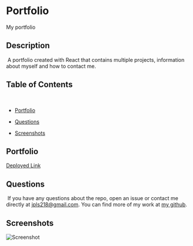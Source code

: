 # Portfolio
My portfolio

  ## Description
  ​
  A portfolio created with React that contains multiple projects, information about myself and how to contact me. 
   ​
  ## Table of Contents 
  ​
  * [Portfolio](#Portfolio)
  ​
  * [Questions](#questions)

  * [Screenshots](#screenshots)

  ## Portfolio
  ​[Deployed Link](https://jpls218.github.io/Portfolio/)

  ## Questions
  ​
  If you have any questions about the repo, open an issue or contact me directly at jpls218@gmail.com. You can find more of my work at [my github](https://github.com/jpls218/).

  ## Screenshots

  ![Screenshot](./public/images/Portfolio_Screenshot.jpeg)